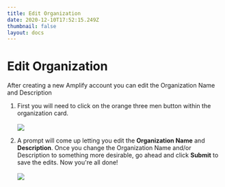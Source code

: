 ```yaml
---
title: Edit Organization
date: 2020-12-10T17:52:15.249Z
thumbnail: false
layout: docs
---
```

# Edit Organization

After creating a new Amplify account you can edit the Organization Name and Description

1. First you will need to click on the orange three men button within the organization card.
<br><br>
![](../../images/create-org-step1.jpg)

2. A prompt will come up letting you edit the **Organization Name** and **Description**. Once you change the Organization Name and/or Description to something more desirable, go ahead and click **Submit** to save the edits. Now you're all done!
<br><br>
![](../../images/create-org-step2.jpg)